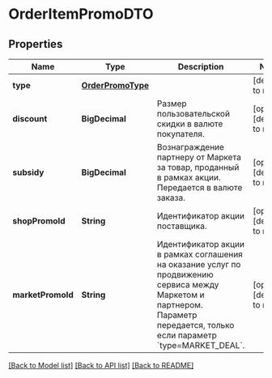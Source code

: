 # OrderItemPromoDTO
## Properties

| Name | Type | Description | Notes |
|------------ | ------------- | ------------- | -------------|
| **type** | [**OrderPromoType**](OrderPromoType.md) |  | [default to null] |
| **discount** | **BigDecimal** | Размер пользовательской скидки в валюте покупателя.  | [optional] [default to null] |
| **subsidy** | **BigDecimal** | Вознаграждение партнеру от Маркета за товар, проданный в рамках акции.  Передается в валюте заказа.  | [optional] [default to null] |
| **shopPromoId** | **String** | Идентификатор акции поставщика.  | [optional] [default to null] |
| **marketPromoId** | **String** | Идентификатор акции в рамках соглашения на оказание услуг по продвижению сервиса между Маркетом и партнером.  Параметр передается, только если параметр &#x60;type&#x3D;MARKET_DEAL&#x60;.  | [optional] [default to null] |

[[Back to Model list]](../README.md#documentation-for-models) [[Back to API list]](../README.md#documentation-for-api-endpoints) [[Back to README]](../README.md)

